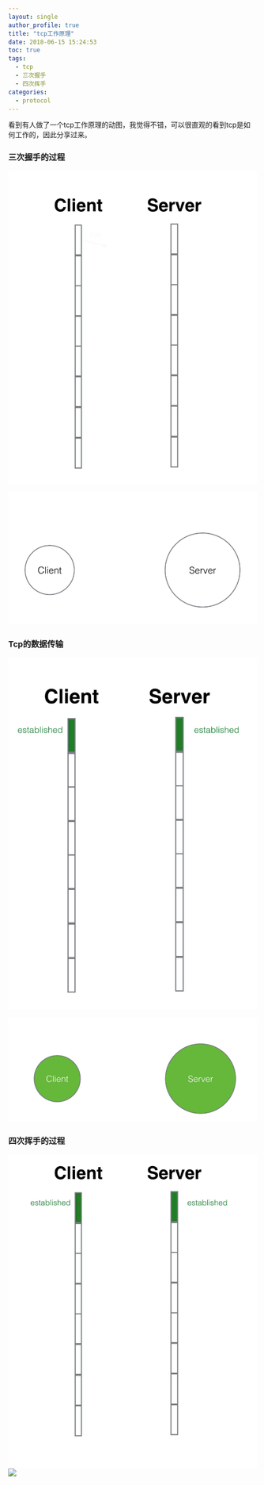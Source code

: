 ```yaml
---
layout: single
author_profile: true
title: "tcp工作原理"
date: 2018-06-15 15:24:53
toc: true
tags:
  - tcp
  - 三次握手
  - 四次挥手
categories:
  - protocol
---
```


看到有人做了一个tcp工作原理的动图，我觉得不错，可以很直观的看到tcp是如何工作的，因此分享过来。

### 三次握手的过程

![](/assets/images/protocol/tcp1.gif)

![](/assets/images/protocol/tcp2.gif)

### Tcp的数据传输

![](/assets/images/protocol/tcp3.gif)

![](/assets/images/protocol/tcp4.gif)

### 四次挥手的过程

![](/assets/images/protocol/tcp5.gif)
![](/assets/images/protocol/tcp6.gif)
